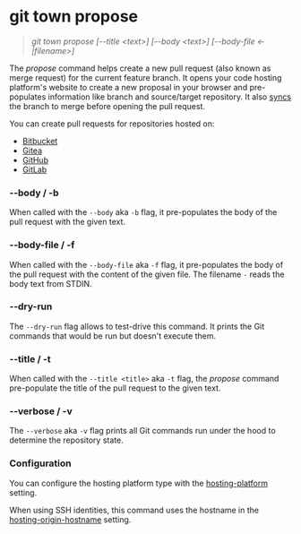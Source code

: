 # git town propose

> _git town propose [--title &lt;text&gt;] [--body &lt;text&gt;] [--body-file
> &lt;-|filename&gt;]_

The _propose_ command helps create a new pull request (also known as merge
request) for the current feature branch. It opens your code hosting platform's
website to create a new proposal in your browser and pre-populates information
like branch and source/target repository. It also [syncs](sync.md) the branch to
merge before opening the pull request.

You can create pull requests for repositories hosted on:

- [Bitbucket](https://bitbucket.org)
- [Gitea](https://gitea.com)
- [GitHub](https://github.com)
- [GitLab](https://gitlab.com)

### --body / -b

When called with the `--body` aka `-b` flag, it pre-populates the body of the
pull request with the given text.

### --body-file / -f

When called with the `--body-file` aka `-f` flag, it pre-populates the body of
the pull request with the content of the given file. The filename `-` reads the
body text from STDIN.

### --dry-run

The `--dry-run` flag allows to test-drive this command. It prints the Git
commands that would be run but doesn't execute them.

### --title / -t

When called with the `--title <title>` aka `-t` flag, the _propose_ command
pre-populate the title of the pull request to the given text.

### --verbose / -v

The `--verbose` aka `-v` flag prints all Git commands run under the hood to
determine the repository state.

### Configuration

You can configure the hosting platform type with the
[hosting-platform](../preferences/hosting-platform.md) setting.

When using SSH identities, this command uses the hostname in the
[hosting-origin-hostname](../preferences/hosting-origin-hostname.md) setting.
